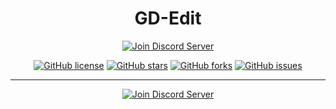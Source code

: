 <div align="center">
<h1>GD-Edit</h1>
      <a href="https://ci.appveyor.com/project/AltenGD/gd-edit"><img src="https://ci.appveyor.com/api/projects/status/rr383gfmmby75c2p?svg=true" alt="Join Discord Server"/></a>
      
[![GitHub license](https://img.shields.io/github/license/gd-edit/GDE.svg?style=flat-square)](https://github.com/gd-edit/GD-Edit/blob/master/LICENSE) 
[![GitHub stars](https://img.shields.io/github/stars/gd-edit/GDE.svg?style=flat-square)](https://github.com/gd-edit/GD-Edit/stargazers)
[![GitHub forks](https://img.shields.io/github/forks/gd-edit/GDE.svg?style=flat-square)](https://github.com/gd-edit/GD-Edit/network)
[![GitHub issues](https://img.shields.io/github/issues/gd-edit/GDE.svg?style=flat-square)](https://github.com/gd-edit/GD-Edit/issues)
 </div>

---
<div align="center">
    <a href="https://discord.gg/cq2FKbb"><img src="https://canary.discordapp.com/api/guilds/467885469108142100/widget.png?style=banner2" alt="Join Discord Server"/></a>
</div>
